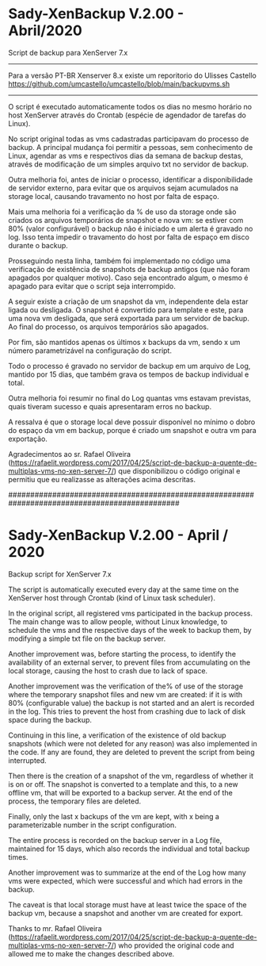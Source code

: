 # Sady-XenBackup V.2.00 - Abril/2020
Script de backup para XenServer 7.x 

****************************************************************************
Para a versão PT-BR Xenserver 8.x existe um reporitorio do Ulisses Castello
https://github.com/umcastello/umcastello/blob/main/backupvms.sh
****************************************************************************

O script é executado automaticamente todos os dias no mesmo horário no host XenServer através do Crontab (espécie de agendador de tarefas do Linux).

No script original todas as vms cadastradas participavam do processo de backup. A principal mudança foi permitir a pessoas, sem conhecimento de Linux, agendar as vms e respectivos dias da semana de backup destas, através de modificação de um simples arquivo txt no servidor de backup.

Outra melhoria foi, antes de iniciar o processo, identificar a disponibilidade de servidor externo, para evitar que os arquivos sejam acumulados na storage local, causando travamento no host por falta de
espaço.

Mais uma melhoria foi a verificação da % de uso da storage onde são criados os arquivos temporários de snapshot e nova vm: se estiver com 80% (valor configurável) o backup não é iniciado e um alerta é gravado no log. Isso tenta impedir o travamento do host por falta de espaço em disco durante o backup.

Prosseguindo nesta linha, também foi implementado no código uma verificação de existência de snapshots de backup antigos (que não foram apagados por qualquer motivo). Caso seja encontrado algum, o mesmo é apagado para evitar que o script seja interrompido.

A seguir existe a criação de um snapshot da vm, independente dela estar ligada ou desligada. O snapshot é convertido para template e este, para uma nova vm desligada, que será exportada para um servidor de backup. Ao final do processo, os arquivos temporários são apagados.

Por fim, são mantidos apenas os últimos x backups da vm, sendo x um número parametrizável na configuração do script.

Todo o processo é gravado no servidor de backup em um arquivo de Log, mantido por 15 dias, que também grava os tempos de backup individual e total.

Outra melhoria foi resumir no final do Log quantas vms estavam previstas, quais tiveram sucesso e quais apresentaram erros no backup.

A ressalva é que o storage local deve possuir disponível no mínimo o dobro do espaço da vm em backup, porque é criado um snapshot e outra vm para exportação. 

Agradecimentos ao sr. Rafael Oliveira (https://rafaelit.wordpress.com/2017/04/25/script-de-backup-a-quente-de-multiplas-vms-no-xen-server-7/) que disponibilizou o código original e permitiu que eu realizasse as alterações acima descritas.


###############################################################################################

# Sady-XenBackup V.2.00 - April / 2020
Backup script for XenServer 7.x

The script is automatically executed every day at the same time on the XenServer host through Crontab (kind of Linux task scheduler).

In the original script, all registered vms participated in the backup process. The main change was to allow people, without Linux knowledge, to schedule the vms and the respective days of the week to backup them, by modifying a simple txt file on the backup server.

Another improvement was, before starting the process, to identify the availability of an external server, to prevent files from accumulating on the local storage, causing the host to crash due to lack of
space.

Another improvement was the verification of the% of use of the storage where the temporary snapshot files and new vm are created: if it is with 80% (configurable value) the backup is not started and an alert is recorded in the log. This tries to prevent the host from crashing due to lack of disk space during the backup.

Continuing in this line, a verification of the existence of old backup snapshots (which were not deleted for any reason) was also implemented in the code. If any are found, they are deleted to prevent the script from being interrupted.

Then there is the creation of a snapshot of the vm, regardless of whether it is on or off. The snapshot is converted to a template and this, to a new offline vm, that will be exported to a backup server. At the end of the process, the temporary files are deleted.

Finally, only the last x backups of the vm are kept, with x being a parameterizable number in the script configuration.

The entire process is recorded on the backup server in a Log file, maintained for 15 days, which also records the individual and total backup times.

Another improvement was to summarize at the end of the Log how many vms were expected, which were successful and which had errors in the backup.

The caveat is that local storage must have at least twice the space of the backup vm, because a snapshot and another vm are created for export.

Thanks to mr. Rafael Oliveira (https://rafaelit.wordpress.com/2017/04/25/script-de-backup-a-quente-de-multiplas-vms-no-xen-server-7/) who provided the original code and allowed me to make the changes described above.
